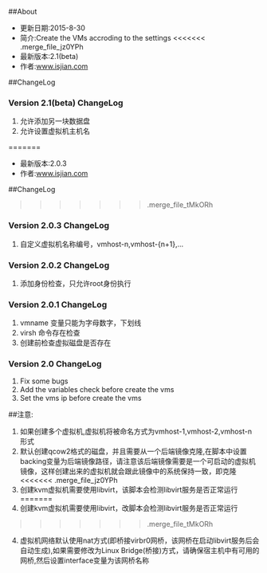 ##About
- 更新日期:2015-8-30
- 简介:Create the VMs accroding to the settings
<<<<<<< .merge_file_jz0YPh
- 最新版本:2.1(beta)
- 作者:www.isjian.com

##ChangeLog
### Version 2.1(beta) ChangeLog
1. 允许添加另一块数据盘
2. 允许设置虚拟机主机名

=======
- 最新版本:2.0.3
- 作者:www.isjian.com

##ChangeLog
>>>>>>> .merge_file_tMkORh
### Version 2.0.3 ChangeLog
1. 自定义虚拟机名称编号，vmhost-n,vmhost-{n+1},...

### Version 2.0.2 ChangeLog
1. 添加身份检查，只允许root身份执行

### Version 2.0.1 ChangeLog
1. vmname 变量只能为字母数字，下划线
2. virsh 命令存在检查
3. 创建前检查虚拟磁盘是否存在

### Version 2.0 ChangeLog
1. Fix some bugs
2. Add the variables check before create the vms
3. Set the vms ip before create the vms

##注意:
1. 如果创建多个虚拟机,虚拟机将被命名方式为vmhost-1,vmhost-2,vmhost-n 形式
2. 默认创建qcow2格式的磁盘，并且需要从一个后端镜像克隆,在脚本中设置backing变量为后端镜像路径，请注意该后端镜像需要是一个可启动的虚拟机镜像，这样创建出来的虚拟机就会跟此镜像中的系统保持一致，即克隆
<<<<<<< .merge_file_jz0YPh
3. 创建kvm虚拟机需要使用libvirt，该脚本会检测libvirt服务是否正常运行
=======
3. 创建kvm虚拟机需要使用libvirt，改脚本会检测libvirt服务是否正常运行
>>>>>>> .merge_file_tMkORh
4. 虚拟机网络默认使用nat方式(即桥接virbr0网桥，该网桥在启动libvirt服务后会自动生成),如果需要修改为Linux Bridge(桥接)方式，请确保宿主机中有可用的网桥,然后设置interface变量为该网桥名称
